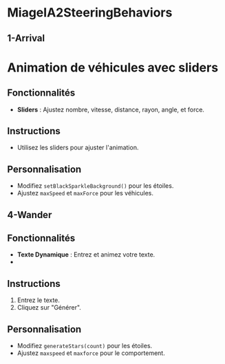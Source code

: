 # MiageIA2SteeringBehaviors
## 1-Arrival
# Animation de véhicules avec sliders

## Fonctionnalités
- **Sliders** : Ajustez nombre, vitesse, distance, rayon, angle, et force.
## Instructions
- Utilisez les sliders pour ajuster l'animation.

## Personnalisation
- Modifiez `setBlackSparkleBackground()` pour les étoiles.
- Ajustez `maxSpeed` et `maxForce` pour les véhicules.


## 4-Wander
## Fonctionnalités
- **Texte Dynamique** : Entrez et animez votre texte.
- 
## Instructions
1. Entrez le texte.
2. Cliquez sur "Générer".

## Personnalisation
- Modifiez `generateStars(count)` pour les étoiles.
- Ajustez `maxspeed` et `maxforce` pour le comportement.




